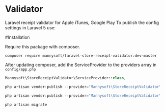 # Validator
Laravel receipt validator for Apple iTunes, Google Play
To publish the config settings in Laravel 5 use:

#Installation

Require this package with composer.

```shell
composer require mannysoft/laravel-store-receipt-validator:dev-master
```

After updating composer, add the ServiceProvider to the providers array in `config/app.php`

```php
Mannysoft\StoreReceiptValidator\ServiceProvider::class,
```

```php
php artisan vendor:publish --provider="Mannysoft\StoreReceiptValidator\ServiceProvider"
```

```php
php artisan vendor:publish --provider="Mannysoft\StoreReceiptValidator\ServiceProvider" --tag="migrations"
```

```php
php artisan migrate
```